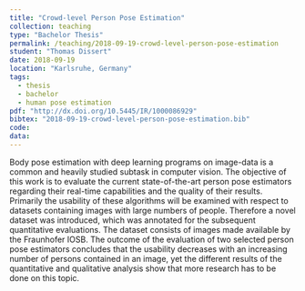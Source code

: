 ```yaml
---
title: "Crowd-level Person Pose Estimation"
collection: teaching
type: "Bachelor Thesis"
permalink: /teaching/2018-09-19-crowd-level-person-pose-estimation
student: "Thomas Dissert"
date: 2018-09-19
location: "Karlsruhe, Germany"
tags: 
  - thesis
  - bachelor
  - human pose estimation
pdf: "http://dx.doi.org/10.5445/IR/1000086929"
bibtex: "2018-09-19-crowd-level-person-pose-estimation.bib"
code: 
data: 
---
```


Body pose estimation with deep learning programs on image-data is a common and heavily studied subtask in computer vision. The objective of this work is to evaluate the current state-of-the-art person pose estimators regarding their real-time capabilities and the quality of their results. Primarily the usability of these algorithms will be examined with respect to datasets containing images with large numbers of people. Therefore a novel dataset was introduced, which was annotated for the subsequent quantitative evaluations. The dataset consists of images made available by the Fraunhofer IOSB. The outcome of the evaluation of two selected person pose estimators concludes that the usability decreases with an increasing number of persons contained in an image, yet the different results of the quantitative and qualitative analysis show that more research has to be done on this topic.

